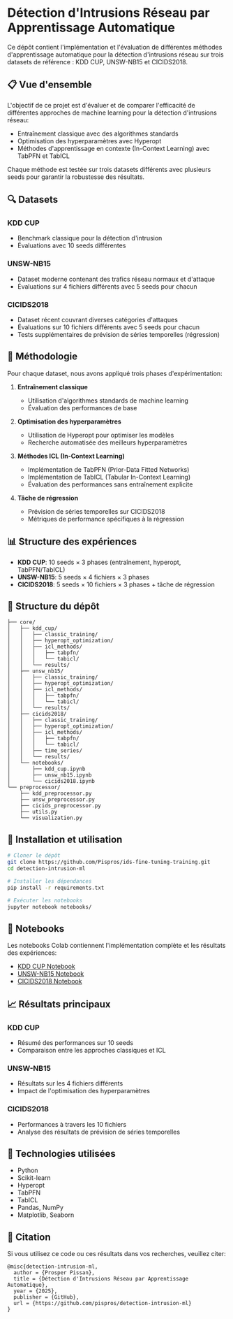 # Détection d'Intrusions Réseau par Apprentissage Automatique

Ce dépôt contient l'implémentation et l'évaluation de différentes méthodes d'apprentissage automatique pour la détection d'intrusions réseau sur trois datasets de référence : KDD CUP, UNSW-NB15 et CICIDS2018.

## 📋 Vue d'ensemble

L'objectif de ce projet est d'évaluer et de comparer l'efficacité de différentes approches de machine learning pour la détection d'intrusions réseau:
- Entraînement classique avec des algorithmes standards
- Optimisation des hyperparamètres avec Hyperopt
- Méthodes d'apprentissage en contexte (In-Context Learning) avec TabPFN et TabICL

Chaque méthode est testée sur trois datasets différents avec plusieurs seeds pour garantir la robustesse des résultats.

## 🔍 Datasets

### KDD CUP
- Benchmark classique pour la détection d'intrusion
- Évaluations avec 10 seeds différentes

### UNSW-NB15
- Dataset moderne contenant des trafics réseau normaux et d'attaque
- Évaluations sur 4 fichiers différents avec 5 seeds pour chacun

### CICIDS2018
- Dataset récent couvrant diverses catégories d'attaques
- Évaluations sur 10 fichiers différents avec 5 seeds pour chacun
- Tests supplémentaires de prévision de séries temporelles (régression)

## 🧪 Méthodologie

Pour chaque dataset, nous avons appliqué trois phases d'expérimentation:

1. **Entraînement classique**
   - Utilisation d'algorithmes standards de machine learning
   - Évaluation des performances de base

2. **Optimisation des hyperparamètres**
   - Utilisation de Hyperopt pour optimiser les modèles
   - Recherche automatisée des meilleurs hyperparamètres

3. **Méthodes ICL (In-Context Learning)**
   - Implémentation de TabPFN (Prior-Data Fitted Networks)
   - Implémentation de TabICL (Tabular In-Context Learning)
   - Évaluation des performances sans entraînement explicite

4. **Tâche de régression**
   - Prévision de séries temporelles sur CICIDS2018
   - Métriques de performance spécifiques à la régression

## 📊 Structure des expériences

- **KDD CUP**: 10 seeds × 3 phases (entraînement, hyperopt, TabPFN/TabICL)
- **UNSW-NB15**: 5 seeds × 4 fichiers × 3 phases
- **CICIDS2018**: 5 seeds × 10 fichiers × 3 phases + tâche de régression

## 📁 Structure du dépôt

```
├── core/
│   ├── kdd_cup/
│   │   ├── classic_training/
│   │   ├── hyperopt_optimization/
│   │   ├── icl_methods/
│   │   │   ├── tabpfn/
│   │   │   └── tabicl/
│   │   └── results/
│   ├── unsw_nb15/
│   │   ├── classic_training/
│   │   ├── hyperopt_optimization/
│   │   ├── icl_methods/
│   │   │   ├── tabpfn/
│   │   │   └── tabicl/
│   │   └── results/
│   ├── cicids2018/
│   │   ├── classic_training/
│   │   ├── hyperopt_optimization/
│   │   ├── icl_methods/
│   │   │   ├── tabpfn/
│   │   │   └── tabicl/
│   │   ├── time_series/
│   │   └── results/
│   └── notebooks/
│       ├── kdd_cup.ipynb
│       ├── unsw_nb15.ipynb
│       └── cicids2018.ipynb
└── preprocessor/
    ├── kdd_preprocessor.py
    ├── unsw_preprocessor.py
    ├── cicids_preprocessor.py
    ├── utils.py
    └── visualization.py
```

## 🚀 Installation et utilisation

```bash
# Cloner le dépôt
git clone https://github.com/Pispros/ids-fine-tuning-training.git
cd detection-intrusion-ml

# Installer les dépendances
pip install -r requirements.txt

# Exécuter les notebooks
jupyter notebook notebooks/
```

## 📔 Notebooks

Les notebooks Colab contiennent l'implémentation complète et les résultats des expériences:

- [KDD CUP Notebook](https://colab.research.google.com/drive/1JvMTkVgEu2awt2IBXOWV9z33LMN15Z43?usp=sharing)
- [UNSW-NB15 Notebook](https://colab.research.google.com/drive/1-5vDR73L9d_qvdWXx4qCxcQudkIcWSWY?usp=sharing)
- [CICIDS2018 Notebook](https://colab.research.google.com/drive/1mz_lpUrGve69-umgS82PYYAJ0nY7gpWo?usp=sharing)

## 📈 Résultats principaux

### KDD CUP
- Résumé des performances sur 10 seeds
- Comparaison entre les approches classiques et ICL

### UNSW-NB15
- Résultats sur les 4 fichiers différents
- Impact de l'optimisation des hyperparamètres

### CICIDS2018
- Performances à travers les 10 fichiers
- Analyse des résultats de prévision de séries temporelles

## 🔧 Technologies utilisées

- Python
- Scikit-learn
- Hyperopt
- TabPFN
- TabICL
- Pandas, NumPy
- Matplotlib, Seaborn

## 📖 Citation

Si vous utilisez ce code ou ces résultats dans vos recherches, veuillez citer:

```
@misc{detection-intrusion-ml,
  author = {Prosper Pissan},
  title = {Détection d'Intrusions Réseau par Apprentissage Automatique},
  year = {2025},
  publisher = {GitHub},
  url = {https://github.com/pispros/detection-intrusion-ml}
}
```
